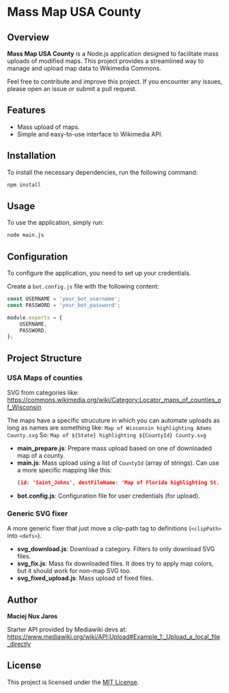 # Mass Map USA County

## Overview

**Mass Map USA County** is a Node.js application designed to facilitate mass uploads of modified maps.
This project provides a streamlined way to manage and upload map data to Wikimedia Commons.

Feel free to contribute and improve this project.
If you encounter any issues, please open an issue or submit a pull request.

## Features

- Mass upload of maps.
- Simple and easy-to-use interface to Wikimedia API.

## Installation

To install the necessary dependencies, run the following command:

```bash
npm install
```

## Usage

To use the application, simply run:

```bash
node main.js
```

## Configuration

To configure the application, you need to set up your credentials.

Create a `bot.config.js` file with the following content:
```javascript
const USERNAME = 'your_bot_username';
const PASSWORD = 'your_bot_password';

module.exports = {
	USERNAME,
	PASSWORD,
};
```

## Project Structure

### USA Maps of counties
SVG from categories like:
https://commons.wikimedia.org/wiki/Category:Locator_maps_of_counties_of_Wisconsin

The maps have a specific strucuture in which you can automate uploads as long as names are something like:
`Map of Wisconsin highlighting Adams County.svg`
So:
`Map of ${State} highlighting ${CountyId} County.svg`

- **main_prepare.js**: Prepare mass upload based on one of downloaded map of a county.
- **main.js**: Mass upload using a list of `CountyId` (array of strings).
	Can use a more specific mapping like this:
	```json
	{id: 'Saint_Johns', destFileName: 'Map of Florida highlighting St. Johns County.svg'},
	```
- **bot.config.js**: Configuration file for user credentials (for upload).

### Generic SVG fixer

A more generic fixer that just move a clip-path tag to definitions (`<clipPath>` into `<defs>`).

- **svg_download.js**: Download a category. Filters to only download SVG files.
- **svg_fix.js**: Mass fix downloaded files. It does try to apply map colors, but it should work for non-map SVG too.
- **svg_fixed_upload.js**: Mass upload of fixed files.

## Author

**Maciej Nux Jaros**

Starter API provided by Mediawiki devs at:
https://www.mediawiki.org/wiki/API:Upload#Example_1:_Upload_a_local_file_directly

## License

This project is licensed under the [MIT License](https://en.wikipedia.org/wiki/MIT_License).
